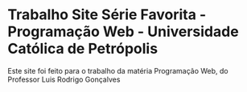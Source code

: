 # Trabalho Site Série Favorita - Programação Web - Universidade Católica de Petrópolis

Este site foi feito para o trabalho da matéria Programação Web, do Professor Luis Rodrigo Gonçalves

